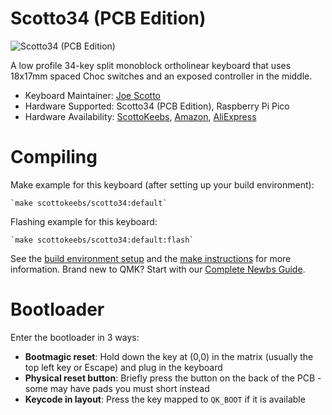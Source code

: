 # Scotto34 (PCB Edition)

![Scotto34 (PCB Edition)](https://i.imgur.com/BkpEBQjh.jpg)

A low profile 34-key split monoblock ortholinear keyboard that uses 18x17mm spaced Choc switches and an exposed controller in the middle.

-   Keyboard Maintainer: [Joe Scotto](https://github.com/joe-scotto)
-   Hardware Supported: Scotto34 (PCB Edition), Raspberry Pi Pico
-   Hardware Availability: [ScottoKeebs](https://scottokeebs.com), [Amazon](https://amazon.com), [AliExpress](https://aliexpress.com)

# Compiling

Make example for this keyboard (after setting up your build environment):

    `make scottokeebs/scotto34:default`

Flashing example for this keyboard:

    `make scottokeebs/scotto34:default:flash`

See the [build environment setup](https://docs.qmk.fm/#/getting_started_build_tools) and the [make instructions](https://docs.qmk.fm/#/getting_started_make_guide) for more information. Brand new to QMK? Start with our [Complete Newbs Guide](https://docs.qmk.fm/#/newbs).

# Bootloader

Enter the bootloader in 3 ways:

-   **Bootmagic reset**: Hold down the key at (0,0) in the matrix (usually the top left key or Escape) and plug in the keyboard
-   **Physical reset button**: Briefly press the button on the back of the PCB - some may have pads you must short instead
-   **Keycode in layout**: Press the key mapped to `QK_BOOT` if it is available
